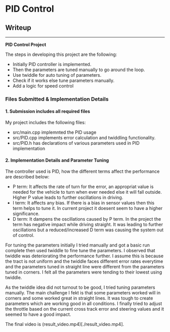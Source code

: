 
# **PID Control** 

## Writeup

---

**PID Control Project**

The steps in developing this project are the following:
* Initially PID controller is implemented.
* Then the parameters are tuned manually to go around the loop.
* Use twiddle for auto tuning of parameters.
* Check if it works else tune parameters manually.
* Add a logic for speed control

### Files Submitted & Implementation Details

#### 1. Submission includes all required files 

My project includes the following files:
* src/main.cpp implemnted the PID usage
* src/PID.cpp implements error calculation and twiddling functionality.
* src/PID.h has declarations of various parameters used in PID implementation

#### 2. Implementation Details and Parameter Tuning

The controller used is PID, how the different terms affect the performance are described below:
* P term: It affects the rate of turn for the error, an appropriat value is needed for the vehicle to turn when ever needed else it will fall outside. Higher P value leads to further oscillations in driving. 
* I term: It affects any bias. If there is a bias in sensor values then this term helps to tune it. In current project it doesent seem to have a higher significance. 
* D term: It dampens the oscillations caused by P term. In the project the term has negative impact while driving straight. It was leading to further oscillations but a reduced/increased D term was causing the system out of control. 

For tuning the parameters initially I tried manually and got a basic run complete then used twiddle to fine tune the parameters. I observed that twiddle was deteriorating the performance further. I assume this is because the tract is not uniform and the twiddle faces different error rates everytime and the parameters tuned in straight line were different from the parameters tuned in corners. I felt all the parameters were tending to their lowest using twiddle. 

As the twiddle idea did not turnout to be good, I tried tuning parameters manually. The main challenge I fekt is that some parameters worked will in corners and some worked great in straight lines. It was tough to create parameters which are working good in all conditions. I finally tried to adjust the throttle based on the current cross track error and steering values and it seemed to have a good impact. 

The final video is (result_video.mp4)[./result_video.mp4].

